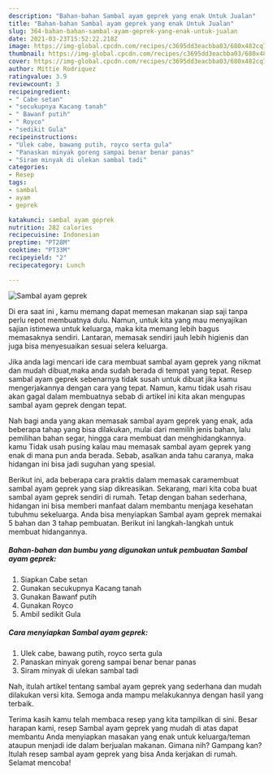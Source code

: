 ```yaml
---
description: "Bahan-bahan Sambal ayam geprek yang enak Untuk Jualan"
title: "Bahan-bahan Sambal ayam geprek yang enak Untuk Jualan"
slug: 364-bahan-bahan-sambal-ayam-geprek-yang-enak-untuk-jualan
date: 2021-03-23T15:52:22.218Z
image: https://img-global.cpcdn.com/recipes/c3695dd3eacbba03/680x482cq70/sambal-ayam-geprek-foto-resep-utama.jpg
thumbnail: https://img-global.cpcdn.com/recipes/c3695dd3eacbba03/680x482cq70/sambal-ayam-geprek-foto-resep-utama.jpg
cover: https://img-global.cpcdn.com/recipes/c3695dd3eacbba03/680x482cq70/sambal-ayam-geprek-foto-resep-utama.jpg
author: Mittie Rodriquez
ratingvalue: 3.9
reviewcount: 3
recipeingredient:
- " Cabe setan"
- "secukupnya Kacang tanah"
- " Bawanf putih"
- " Royco"
- "sedikit Gula"
recipeinstructions:
- "Ulek cabe, bawang putih, royco serta gula"
- "Panaskan minyak goreng sampai benar benar panas"
- "Siram minyak di ulekan sambal tadi"
categories:
- Resep
tags:
- sambal
- ayam
- geprek

katakunci: sambal ayam geprek 
nutrition: 282 calories
recipecuisine: Indonesian
preptime: "PT28M"
cooktime: "PT33M"
recipeyield: "2"
recipecategory: Lunch

---
```



![Sambal ayam geprek](https://img-global.cpcdn.com/recipes/c3695dd3eacbba03/680x482cq70/sambal-ayam-geprek-foto-resep-utama.jpg)

Di era  saat ini , kamu memang dapat memesan makanan siap saji tanpa perlu repot membuatnya dulu. Namun, untuk kita yang mau menyajikan sajian istimewa untuk keluarga, maka kita memang lebih bagus memasaknya sendiri. Lantaran, memasak sendiri jauh lebih higienis dan juga bisa menyesuaikan sesuai selera keluarga.

Jika anda lagi mencari ide cara membuat sambal ayam geprek yang nikmat dan mudah dibuat,maka anda sudah berada di tempat yang tepat. Resep sambal ayam geprek  sebenarnya tidak susah untuk dibuat jika kamu mengerjakannya dengan cara yang tepat. Namun, kamu tidak usah risau akan gagal dalam membuatnya 
sebab di artikel ini kita akan mengupas sambal ayam geprek dengan tepat.  



Nah bagi anda yang akan memasak sambal ayam geprek yang enak, ada beberapa tahap yang bisa dilakukan, mulai dari memilih jenis bahan, lalu pemilihan bahan segar, hingga cara membuat dan menghidangkannya. kamu Tidak usah pusing kalau mau memasak sambal ayam geprek yang enak di mana pun anda berada. Sebab, asalkan anda  tahu caranya, maka hidangan ini bisa jadi suguhan yang spesial.

Berikut ini, ada beberapa cara praktis  dalam memasak caramembuat sambal ayam geprek yang siap dikreasikan. Sekarang, mari kita coba buat sambal ayam geprek sendiri di rumah. Tetap dengan bahan sederhana, hidangan ini bisa memberi manfaat dalam membantu menjaga kesehatan tubuhmu sekeluarga. Anda bisa menyiapkan Sambal ayam geprek memakai 5 bahan dan 3 tahap pembuatan. Berikut ini langkah-langkah untuk membuat hidangannya.

<!--inarticleads1-->

##### Bahan-bahan dan bumbu yang digunakan untuk pembuatan Sambal ayam geprek:

1. Siapkan  Cabe setan
1. Gunakan secukupnya Kacang tanah
1. Gunakan  Bawanf putih
1. Gunakan  Royco
1. Ambil sedikit Gula




<!--inarticleads2-->

##### Cara menyiapkan Sambal ayam geprek:

1. Ulek cabe, bawang putih, royco serta gula
1. Panaskan minyak goreng sampai benar benar panas
1. Siram minyak di ulekan sambal tadi




Nah, itulah artikel tentang  sambal ayam geprek  yang sederhana dan mudah dilakukan versi kita. Semoga anda mampu melakukannya dengan hasil yang terbaik. 

Terima kasih kamu telah membaca resep yang kita tampilkan di sini. Besar harapan kami, resep  Sambal ayam geprek yang mudah di atas dapat membantu Anda menyiapkan masakan yang enak untuk keluarga/teman ataupun menjadi ide dalam berjualan makanan. Gimana nih? Gampang kan? Itulah resep sambal ayam geprek yang bisa Anda kerjakan di rumah. Selamat mencoba!


